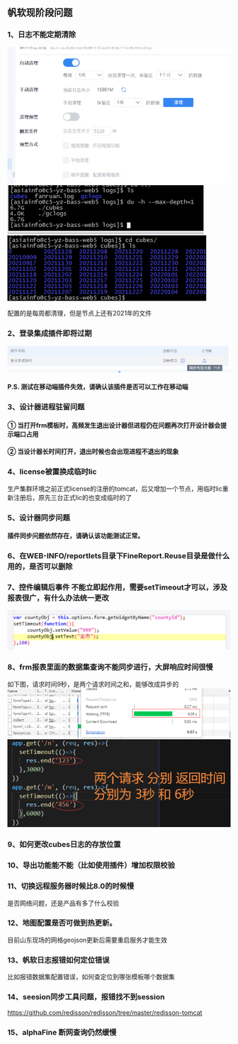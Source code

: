 ## 帆软现阶段问题
### 1、日志不能定期清除
![image](static/img/fr日志清理.png)
![image](static/img/fr日志清理2.png)
![image](static/img/fr日志清理3.png)

配置的是每周都清理，但是节点上还有2021年的文件
### 2、登录集成插件即将过期
![image](static/img/fr单点登录.png)
#### P.S. 测试在移动端插件失效，请确认该插件是否可以工作在移动端

### 3、设计器进程驻留问题
#### ① 当打开frm模板时，高频发生退出设计器但进程仍在问题再次打开设计器会提示端口占用
#### ② 当设计器长时间打开，退出时候也会出现进程不退出的现象

### 4、license被置换成临时lic
生产集群环境之前正式license的注册的tomcat，后又增加一个节点，用临时lic重新注册后，原先三台正式lic的也变成临时的了

### 5、设计器同步问题
#### 插件同步问题依然存在，请确认该功能测试正常。

### 6、在WEB-INFO/reportlets目录下FineReport.Reuse目录是做什么用的，是否可以删除
### 7、控件编辑后事件 不能立即起作用，需要setTimeout才可以，涉及报表很广，有什么办法统一更改
![image](static/img/控件级联.png)
### 8、frm报表里面的数据集查询不能同步进行，大屏响应时间很慢
如下图，请求时间9秒，是两个请求时间之和，能够改成异步的
![image](static/img/frm%E6%9F%A5%E8%AF%A2%E6%97%B6%E9%97%B4.png)
![image](static/img/%E5%90%8E%E5%8F%B0%E8%AF%B7%E6%B1%82%E6%97%B6%E9%97%B4.png)
### 9、如何更改cubes日志的存放位置

### 10、导出功能能不能（比如使用插件）增加权限校验
### 11、切换远程服务器时候比8.0的时候慢
是否网络问题，还是产品有多了什么校验
### 12、地图配置是否可做到热更新。
目前山东现场的网格geojson更新后需要重启服务才能生效
### 13、帆软日志报错如何定位错误
比如报错数据集配置错误，如何查定位到哪张模板哪个数据集

### 14、seesion同步工具问题，报错找不到session 
https://github.com/redisson/redisson/tree/master/redisson-tomcat

### 15、alphaFine 断网查询仍然缓慢

